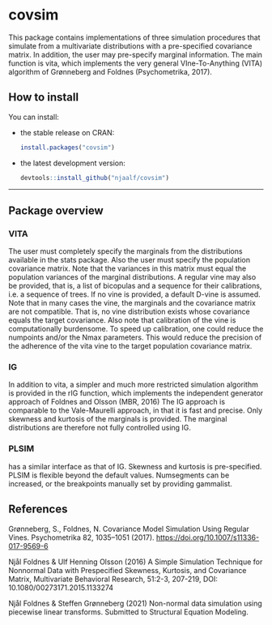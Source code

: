 covsim
==========

This package contains  implementations of three simulation procedures
that simulate from a multivariate distributions with a pre-specified
covariance matrix. In addition, the user may pre-specify marginal information. The main function is vita, which implements the very general VIne-To-Anything (VITA) algorithm of Grønneberg and Foldnes (Psychometrika, 2017).


How to install
--------------


You can install:

-   the stable release on CRAN:

    ``` r
    install.packages("covsim")
    ```

-   the latest development version:

    ``` r
    devtools::install_github("njaalf/covsim")
    ```

------------------------------------------------------------------------

Package overview
----------------



### VITA

The user must completely specify the marginals from the distributions available in the stats package. Also the user must specify the population covariance matrix. Note that the variances in this matrix must equal the population variances of the marginal distributions. 
A regular vine may also be provided, that is, a list of bicopulas and a sequence for their calibrations, i.e. a sequence of trees. If no vine
is provided, a default D-vine is assumed. Note that in many cases the vine, the marginals and the covariance matrix are not compatible. That is, no vine distribution exists whose covariance equals the target covariance. Also note that calibration of the vine is computationally burdensome. To speed up calibration, one could reduce the numpoints and/or the Nmax parameters. This would reduce the precision of the adherence of the vita vine to the target population covariance matrix.

### IG

In addition to vita, a simpler and much more restricted simulation algorithm is provided in the rIG function, which implements the independent generator approach of Foldnes and Olsson (MBR, 2016)
The IG approach is comparable to the Vale-Maurelli approach, in that
it is fast and precise. Only skewness and kurtosis of the marginals is provided. The marginal distributions are therefore not fully controlled using IG. 

### PLSIM 

has a similar interface as that of IG. Skewness and kurtosis is pre-specified. PLSIM is flexible beyond the default values. Numsegments can be increased, or the breakpoints manually set by providing gammalist.  


References
----------
Grønneberg, S., Foldnes, N. Covariance Model Simulation Using Regular Vines. Psychometrika 82, 1035–1051 (2017). https://doi.org/10.1007/s11336-017-9569-6

Njål Foldnes & Ulf Henning Olsson (2016) A Simple Simulation Technique for Nonnormal Data with Prespecified Skewness, Kurtosis, and Covariance Matrix, Multivariate Behavioral Research, 51:2-3, 207-219, DOI: 10.1080/00273171.2015.1133274

Njål Foldnes & Steffen Grønneberg (2021) Non-normal data simulation using piecewise linear transforms. Submitted to Structural Equation Modeling.



